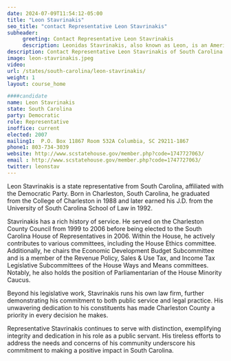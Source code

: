 ```yaml
---
date: 2024-07-09T11:54:12-05:00
title: "Leon Stavrinakis"
seo_title: "contact Representative Leon Stavrinakis"
subheader:
     greeting: Contact Representative Leon Stavrinakis
     description: Leonidas Stavrinakis, also known as Leon, is an American politician affiliated with the Democratic Party. He assumed office as a member of the South Carolina House of Representatives, representing District 119, in 2006.
description: Contact Representative Leon Stavrinakis of South Carolina. Contact information for Leon Stavrinakis includes email address, phone number, and mailing address.
image: leon-stavrinakis.jpeg
video:
url: /states/south-carolina/leon-stavrinakis/
weight: 1
layout: course_home

####candidate
name: Leon Stavrinakis
state: South Carolina
party: Democratic
role: Representative
inoffice: current
elected: 2007
mailing1:  P.O. Box 11867 Room 532A Columbia, SC 29211-1867
phone1: 803-734-3039
website: http://www.scstatehouse.gov/member.php?code=1747727063/
email : http://www.scstatehouse.gov/member.php?code=1747727063/
twitter: leonstav
---
```

Leon Stavrinakis is a state representative from South Carolina, affiliated with the Democratic Party. Born in Charleston, South Carolina, he graduated from the College of Charleston in 1988 and later earned his J.D. from the University of South Carolina School of Law in 1992. 

Stavrinakis has a rich history of service. He served on the Charleston County Council from 1999 to 2006 before being elected to the South Carolina House of Representatives in 2006. Within the House, he actively contributes to various committees, including the House Ethics committee. Additionally, he chairs the Economic Development Budget Subcommittee and is a member of the Revenue Policy, Sales & Use Tax, and Income Tax Legislative Subcommittees of the House Ways and Means committees. Notably, he also holds the position of Parliamentarian of the House Minority Caucus.

Beyond his legislative work, Stavrinakis runs his own law firm, further demonstrating his commitment to both public service and legal practice. His unwavering dedication to his constituents has made Charleston County a priority in every decision he makes.

Representative Stavrinakis continues to serve with distinction, exemplifying integrity and dedication in his role as a public servant. His tireless efforts to address the needs and concerns of his community underscore his commitment to making a positive impact in South Carolina.
